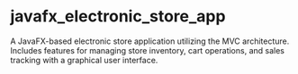 # javafx_electronic_store_app
A JavaFX-based electronic store application utilizing the MVC architecture. Includes features for managing store inventory, cart operations, and sales tracking with a graphical user interface.
